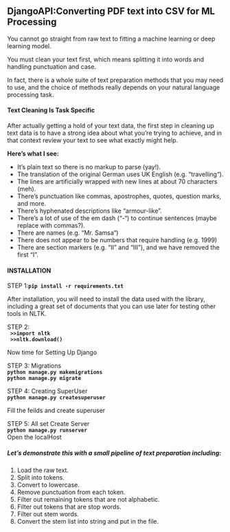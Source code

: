 <h2>DjangoAPI:Converting PDF text into CSV for ML Processing</h2>
    <p>You cannot go straight from raw text to fitting a machine learning or deep learning model.</p>
    <p>  You must clean your text first, which means splitting it into words and handling punctuation and case.</p>        
    <p>   In fact, there is a whole suite of text preparation methods that you may need to use, and the choice of methods really depends on your natural language processing task.</p>
    <h4>Text Cleaning Is Task Specific</h4>
    <p>After actually getting a hold of your text data, the first step in cleaning up text data is to have a strong idea about what you’re trying to achieve, and in that context review your text to see what exactly might help.</p> 
    <p><strong>Here’s what I see:</strong></p>
    <ul>
    <li>
        It’s plain text so there is no markup to parse (yay!).
    </li>
    <li>
        The translation of the original German uses UK English (e.g. “travelling“).
    </li>
    <li>
        The lines are artificially wrapped with new lines at about 70 characters (meh).
    </li>
    <li>
        There’s punctuation like commas, apostrophes, quotes, question marks, and more.
    </li>
    <li>
        There’s hyphenated descriptions like “armour-like”.
    </li>
    <li>
        There’s a lot of use of the em dash (“-“) to continue sentences (maybe replace with commas?).
    </li>
    <li>
        There are names (e.g. “Mr. Samsa“)
    </li>
    <li>
        There does not appear to be numbers that require handling (e.g. 1999)
    </li>
    <li>
        There are section markers (e.g. “II” and “III”), and we have removed the first “I”.
    </li>
    </ul>
    <h4>INSTALLATION</h4>
    <p>STEP 1:<strong><code>pip install -r requirements.txt</code></strong></p>
    <p>After installation, you will need to install the data used with the library, including a great set of documents
        that you can use later for testing other tools in NLTK.</p>
    <p>STEP 2:<br><strong><code> >>import nltk </br> >>nltk.download()</code></strong></p>
    <p>Now time for Setting Up Django</p>
    <p>STEP 3:
        Migrations<br><strong><code>python manage.py makemigrations</code></strong><br><strong><code>python manage.py migrate</code></strong>
    </p>
    <p>STEP 4: Creating SuperUser<br><strong><code>python manage.py createsuperuser</code></strong><br></p>
    <p>Fill the feilds and create superuser</p>
    <p>STEP 5: All set Create Server<br><strong><code>python manage.py runserver</code></strong><br>Open the localHost
    </p>
<h5>Let’s demonstrate this with a small pipeline of text preparation including:</h5>
<ol>
    <li>Load the raw text.</li>
    <li>Split into tokens.</li>
    <li>Convert to lowercase.</li>
    <li>Remove punctuation from each token.</li>
    <li>Filter out remaining tokens that are not alphabetic.</li>
    <li>Filter out tokens that are stop words.</li>
    <li>Filter out stem words.</li>
    <li>Convert the stem list into string and put in the file.</li>
</ol>
